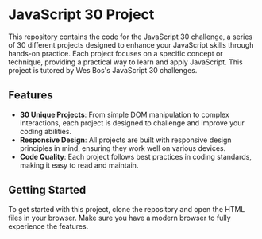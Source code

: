 # JavaScript 30 Project

This repository contains the code for the JavaScript 30 challenge, a series of 30 different projects designed to enhance your JavaScript skills through hands-on practice. Each project focuses on a specific concept or technique, providing a practical way to learn and apply JavaScript. This project is tutored by Wes Bos's JavaScript 30 challenges.

## Features

- **30 Unique Projects**: From simple DOM manipulation to complex interactions, each project is designed to challenge and improve your coding abilities.
- **Responsive Design**: All projects are built with responsive design principles in mind, ensuring they work well on various devices.
- **Code Quality**: Each project follows best practices in coding standards, making it easy to read and maintain.

## Getting Started

To get started with this project, clone the repository and open the HTML files in your browser. Make sure you have a modern browser to fully experience the features.
